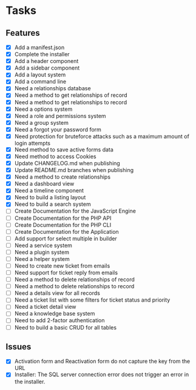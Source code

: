 # Tasks

## Features
- [X] Add a manifest.json
- [X] Complete the installer
- [X] Add a header component
- [X] Add a sidebar component
- [X] Add a layout system
- [X] Add a command line
- [X] Need a relationships database
- [X] Need a method to get relationships of record
- [X] Need a method to get relationships to record
- [X] Need a options system
- [X] Need a role and permissions system
- [X] Need a group system
- [X] Need a forgot your password form
- [X] Need protection for bruteforce attacks such as a maximum amount of login attempts
- [X] Need method to save active forms data
- [X] Need method to access Cookies
- [X] Update CHANGELOG.md when publishing
- [X] Update README.md branches when publishing
- [X] Need a method to create relationships
- [X] Need a dashboard view
- [X] Need a timeline component
- [X] Need to build a listing layout
- [X] Need to build a search system
- [ ] Create Documentation for the JavaScript Engine
- [ ] Create Documentation for the PHP API
- [ ] Create Documentation for the PHP CLI
- [ ] Create Documentation for the Application
- [ ] Add support for select multiple in builder
- [ ] Need a service system
- [ ] Need a plugin system
- [ ] Need a helper system
- [ ] Need to create new ticket from emails
- [ ] Need support for ticket reply from emails
- [ ] Need a method to delete relationships of record
- [ ] Need a method to delete relationships to record
- [ ] Need a details view for all records
- [ ] Need a ticket list with some filters for ticket status and priority
- [ ] Need a ticket detail view
- [ ] Need a knowledge base system
- [ ] Need to add 2-factor authentication
- [ ] Need to build a basic CRUD for all tables

## Issues
- [X] Activation form and Reactivation form do not capture the key from the URL
- [X] Installer: The SQL server connection error does not trigger an error in the installer.

